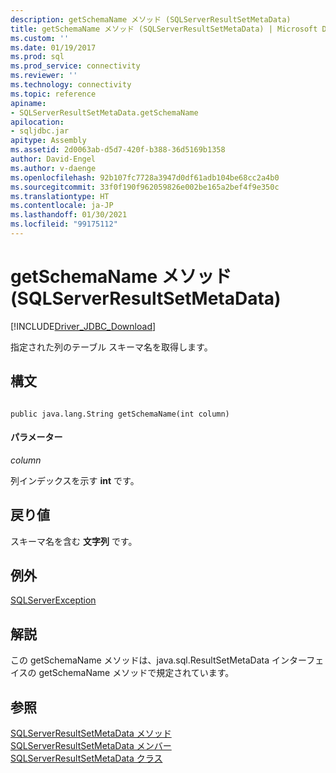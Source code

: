 ```yaml
---
description: getSchemaName メソッド (SQLServerResultSetMetaData)
title: getSchemaName メソッド (SQLServerResultSetMetaData) | Microsoft Docs
ms.custom: ''
ms.date: 01/19/2017
ms.prod: sql
ms.prod_service: connectivity
ms.reviewer: ''
ms.technology: connectivity
ms.topic: reference
apiname:
- SQLServerResultSetMetaData.getSchemaName
apilocation:
- sqljdbc.jar
apitype: Assembly
ms.assetid: 2d0063ab-d5d7-420f-b388-36d5169b1358
author: David-Engel
ms.author: v-daenge
ms.openlocfilehash: 92b107fc7728a3947d0df61adb104be68cc2a4b0
ms.sourcegitcommit: 33f0f190f962059826e002be165a2bef4f9e350c
ms.translationtype: HT
ms.contentlocale: ja-JP
ms.lasthandoff: 01/30/2021
ms.locfileid: "99175112"
---
```

# <a name="getschemaname-method-sqlserverresultsetmetadata"></a>getSchemaName メソッド (SQLServerResultSetMetaData)
[!INCLUDE[Driver_JDBC_Download](../../../includes/driver_jdbc_download.md)]

  指定された列のテーブル スキーマ名を取得します。  
  
## <a name="syntax"></a>構文  
  
```  
  
public java.lang.String getSchemaName(int column)  
```  
  
#### <a name="parameters"></a>パラメーター  
 *column*  
  
 列インデックスを示す **int** です。  
  
## <a name="return-value"></a>戻り値  
 スキーマ名を含む **文字列** です。  
  
## <a name="exceptions"></a>例外  
 [SQLServerException](../../../connect/jdbc/reference/sqlserverexception-class.md)  
  
## <a name="remarks"></a>解説  
 この getSchemaName メソッドは、java.sql.ResultSetMetaData インターフェイスの getSchemaName メソッドで規定されています。  
  
## <a name="see-also"></a>参照  
 [SQLServerResultSetMetaData メソッド](../../../connect/jdbc/reference/sqlserverresultsetmetadata-methods.md)   
 [SQLServerResultSetMetaData メンバー](../../../connect/jdbc/reference/sqlserverresultsetmetadata-members.md)   
 [SQLServerResultSetMetaData クラス](../../../connect/jdbc/reference/sqlserverresultsetmetadata-class.md)  
  
  
